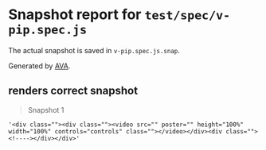 # Snapshot report for `test/spec/v-pip.spec.js`

The actual snapshot is saved in `v-pip.spec.js.snap`.

Generated by [AVA](https://avajs.dev).

## renders correct snapshot

> Snapshot 1

    '<div class=""><div class=""><video src="" poster="" height="100%" width="100%" controls="controls" class=""></video></div><div class=""><!----></div></div>'
